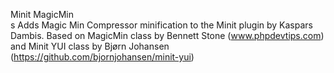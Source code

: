 Minit MagicMin <br>s
Adds Magic Min Compressor minification to the Minit plugin by Kaspars Dambis. Based on MagicMin class by Bennett Stone (www.phpdevtips.com) and Minit YUI class by Bjørn Johansen (https://github.com/bjornjohansen/minit-yui)